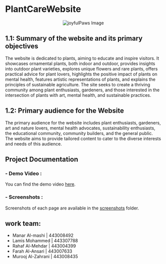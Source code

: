 # PlantCareWebsite
<p align="center">
  <img src="https://github.com/user-attachments/assets/7d49857e-ec06-46b1-bbca-f21a437b0738" alt="joyfulPaws Image" />
</p>

## 1.1: Summary of the website and its primary objectives
The website is dedicated to plants, aiming to educate and inspire visitors. It showcases ornamental plants, both indoor and outdoor, provides insights into outdoor plant varieties, explores unique flowers and rare plants, offers practical advice for plant lovers, highlights the positive impact of plants on mental health, features artistic representations of plants, and explains the principles of sustainable agriculture. The site seeks to create a thriving community among plant enthusiasts, gardeners, and those interested in the intersection of plants with art, mental health, and sustainable practices.

## 1.2: Primary audience for the Website
The primary audience for the website includes plant enthusiasts, gardeners, art and nature lovers, mental health advocates, sustainability enthusiasts, the educational community, community builders, and the general public. The website aims to provide tailored content to cater to the diverse interests and needs of this audience.

## Project Documentation

### - Demo Video :
You can find the demo video [here](./Demo).

### - Screenshots :
Screenshots of each page are available in the [screenshots](./Screenshots) folder.

## work team:
* Manar Al-mashi | 443008492
* Lamis Mohammed | 443307788
* Rahaf Al-Mehdar | 443004399
* Farah Al-Ansari | 443007633
* Murooj Al-Zahrani | 443008435
